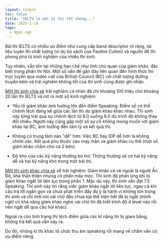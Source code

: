 ```yaml
---
layout: single
toc: false
title: "IELTS là một kì thi tốt nhưng..."
date: 2025-1-19
tags:
  - Ngôn ngữ
---
```


Bài thi IELTS có nhiều ưu điểm như cung cấp band descriptor rõ ràng, tài liệu luyện thi chất lượng (ví dụ bộ sách của Pauline Cullen) và nguồn đề thi phong phú từ kinh nghiệm của nhiều thí sinh.

Tuy nhiên, vẫn tồn tại những hạn chế như tính chủ quan của giám khảo, đặc biệt trong phần thi Nói. Một số vấn đề gần đây liên quan đến hình thức thi trực tuyến qua video call của British Council (BC) với chất lượng đường truyền kém và trải nghiệm không tốt của thí sinh cũng được ghi nhận.

[Một thí sinh chia sẻ](https://www.facebook.com/groups/ieltsviet/posts/28162377316742431/) trải nghiệm cá nhân đã chi khoảng 100 triệu cho khoảng 20 lần thi IELTS và rút ra một số kinh nghiệm:

- Yếu tố giám khảo ảnh hưởng lớn đến điểm Speaking: Điểm số có thể chênh lệch đáng kể giữa các lần thi do giám khảo khác nhau. Thí sinh này từng trải qua sự chênh lệch từ 8.0 xuống 6.0 dù trình độ không thay đổi nhiều. Người này cũng gặp một số sự cố không mong muốn với giám khảo tại BC, ảnh hưởng đến tâm lý và kết quả thi.

- Không có trung tâm nào "dễ" hơn: Việc BC hay IDP dễ hơn là không chính xác. Kết quả phụ thuộc vào may mắn và giám khảo cụ thể (một số giám khảo chấm cho cả 2 bên).

- Độ khó của các kỹ năng thường bù trừ: Thông thường sẽ có hai kỹ năng dễ và hai kỹ năng khó trong một bài thi.

[Một thí sinh khác chia sẻ](https://www.facebook.com/groups/ieltsviet/posts/28162377316742431/?comment_id=28167340736246089&reply_comment_id=28171013139212182&__cft__[0]=AZVr04soqmtY5paEpUl8DNxcKcddq2GU3S2F5doqE8hiU-NArwu2njLHHGX3ugSvSqehP64CfPC2rD66lwx8eh9ykDWe9oXZPYc0LIO9JhV7bXAJ1HfkgkLrTygOiyx6XdpsuTFIv8VOCEw-vSqkdDWvF08p0cV1puPrcLb1EGVcaQ&__tn__=R]-R) về trải nghiệm: Giám khảo có vẻ ngoài là người Ấn Độ, khá thân thiện nhưng có phần máy móc. Thí sinh đã phản ứng khi bị giám khảo ngắt lời liên tục trong phần 1. Mặc dù vậy, thí sinh vẫn đạt 7.5 Speaking. Thí sinh này tin rằng việc giám khảo ngắt lời liên tục, ngay cả khi câu trả lời ngắn gọn và chưa phát triển đầy đủ ý là hành vi không tôn trọng thí sinh và chỉ mới nói vài chữ đầu chưa kịp thể hiện hết đã bị ngắt (mình nghĩ có khả năng giám khảo nghe vài chữ thì đã biết trình độ ở level nào rồi nên ngắt để qua câu hỏi khác).

Ngoài ra còn tình trạng thi lệch điểm giữa các kĩ năng thì bị giam bằng, không trả kết quả vẫn xảy ra.

Do đó, những kì thi khác tổ chức thu âm speaking rồi mang về chấm vẫn có ưu điểm riêng.
